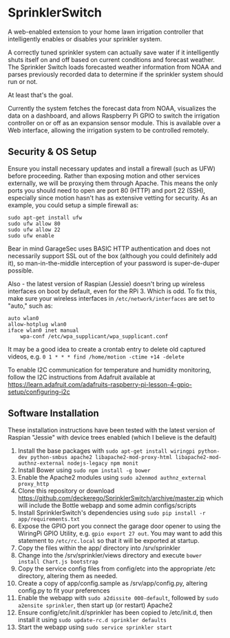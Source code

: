 # SprinklerSwitch
A web-enabled extension to your home lawn irrigation controller that intelligently enables or disables your sprinkler system.

A correctly tuned sprinkler system can actually save water if it intelligently shuts itself on and off based on current conditions and forecast weather. The Sprinkler Switch loads forecasted weather information from NOAA and parses previously recorded data to determine if the sprinkler system should run or not.

At least that's the goal.

Currently the system fetches the forecast data from NOAA, visualizes the data on a dashboard, and allows Raspberry Pi GPIO to switch the irrigation controller on or off as an expansion sensor module. This is available over a Web interface, allowing the irrigation system to be controlled remotely.


Security & OS Setup
-------------------

Ensure you install necessary updates and install a firewall (such as UFW) before proceeding. Rather than exposing motion and other services externally, we will be proxying them through Apache. This means the only ports you should need to open are port 80 (HTTP) and port 22 (SSH), especially since motion hasn't has as extensive vetting for security. As an example, you could setup a simple firewall as:
~~~~
sudo apt-get install ufw
sudo ufw allow 80
sudo ufw allow 22
sudo ufw enable
~~~~
Bear in mind GarageSec uses BASIC HTTP authentication and does not necessarily support SSL out of the box (although you could definitely add it), so man-in-the-middle interception of your password is super-de-duper possible.

Also - the latest version of Raspian (Jessie) doesn't bring up wireless interfaces on boot by default, even for the RPi 3. Which is odd. To fix this, make sure your wireless interfaces in `/etc/network/interfaces` are set to "auto," such as:
~~~~
auto wlan0
allow-hotplug wlan0
iface wlan0 inet manual
    wpa-conf /etc/wpa_supplicant/wpa_supplicant.conf
~~~~

It may be a good idea to create a crontab entry to delete old captured videos, e.g. `0 1 * * * find /home/motion -ctime +14 -delete`

To enable I2C communication for temperature and humidity monitoring, follow the I2C instructions from Adafruit available at https://learn.adafruit.com/adafruits-raspberry-pi-lesson-4-gpio-setup/configuring-i2c


Software Installation
---------------------

These installation instructions have been tested with the latest version of Raspian "Jessie" with device trees enabled (which I believe is the default)

1. Install the base packages with `sudo apt-get install wiringpi python-dev python-smbus apache2 libapache2-mod-proxy-html libapache2-mod-authnz-external nodejs-legacy npm monit`
2. Install Bower using `sudo npm install -g bower`
3. Enable the Apache2 modules using `sudo a2enmod authnz_external proxy_http`
4. Clone this repository or download https://github.com/deckerego/SprinklerSwitch/archive/master.zip which will include the Bottle webapp and some admin configs/scripts
5. Install SprinklerSwitch's dependencies using `sudo pip install -r app/requirements.txt`
6. Expose the GPIO port you connect the garage door opener to using the WiringPi GPIO Utility, e.g. `gpio export 27 out`. You may want to add this statement to `/etc/rc.local` so that it will be exported at startup.
7. Copy the files within the app/ directory into /srv/sprinkler
8. Change into the /srv/sprinkler/views directory and execute `bower install Chart.js bootstrap`
9. Copy the service config files from config/etc into the appropriate /etc directory, altering them as needed.
10. Create a copy of app/config.sample as /srv/app/config.py, altering config.py to fit your preferences
11. Enable the webapp with `sudo a2dissite 000-default`, followed by `sudo a2ensite sprinkler`, then start up (or restart) Apache2
12. Ensure config/etc/init.d/sprinkler has been copied to /etc/init.d, then install it using `sudo update-rc.d sprinkler defaults`
13. Start the webapp using `sudo service sprinkler start`
